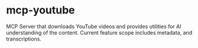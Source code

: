 # mcp-youtube
MCP Server that downloads YouTube videos and provides utilities for AI understanding of the content. Current feature scope includes metadata, and transcriptions. 
